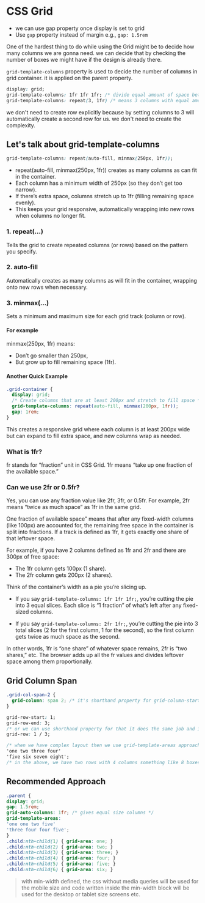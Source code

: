 # CSS Grid   
 
- we can use gap property once display is set to grid
- Use `gap` property instead of margin e.g., `gap: 1.5rem`

One of the hardest thing to do while using the Grid might be to decide how many columns we are gonna need. we can decide that by checking the number of boxes we might have if the design is already there.

`grid-template-columns` property is used to decide the number of columns in grid container. it is applied on the parent property.

```css
display: grid;
grid-template-columns: 1fr 1fr 1fr; /* divide equal amount of space between each column OR */
grid-template-columns: repeat(3, 1fr) /* means 3 columns with equal amount of space */
```
we don't need to create row explicitly because by setting columns to 3 will automatically create a second row for us. we don't need to create the complexity.


## Let's talk about grid-template-columns

```css
grid-template-columns: repeat(auto-fill, minmax(250px, 1fr));
```

- repeat(auto-fill, minmax(250px, 1fr)) creates as many columns as can fit in the container.
- Each column has a minimum width of 250px (so they don’t get too narrow).
- If there’s extra space, columns stretch up to 1fr (filling remaining space evenly).
- This keeps your grid responsive, automatically wrapping into new rows when columns no longer fit.

### 1. repeat(...)

Tells the grid to create repeated columns (or rows) based on the pattern you specify.

### 2. auto-fill

Automatically creates as many columns as will fit in the container, wrapping onto new rows when necessary.

### 3. minmax(...)

Sets a minimum and maximum size for each grid track (column or row).

#### For example

minmax(250px, 1fr) means:
- Don’t go smaller than 250px,
- But grow up to fill remaining space (1fr).

#### Another Quick Example

```css
.grid-container {
  display: grid;
  /* Create columns that are at least 200px and stretch to fill space */
  grid-template-columns: repeat(auto-fill, minmax(200px, 1fr));
  gap: 1rem;
}
```
This creates a responsive grid where each column is at least 200px wide but can expand to fill extra space, and new columns wrap as needed.

### What is 1fr?

fr stands for “fraction” unit in CSS Grid.
1fr means “take up one fraction of the available space.”

### Can we use 2fr or 0.5fr?

Yes, you can use any fraction value like 2fr, 3fr, or 0.5fr.
For example, 2fr means “twice as much space” as 1fr in the same grid.

One fraction of available space” means that after any fixed-width columns (like 100px) are accounted for, the remaining free space in the container is split into fractions. If a track is defined as 1fr, it gets exactly one share of that leftover space.

For example, if you have 2 columns defined as 1fr and 2fr and there are 300px of free space:
- The 1fr column gets 100px (1 share).
- The 2fr column gets 200px (2 shares).

Think of the container’s width as a pie you’re slicing up.

- If you say `grid-template-columns: 1fr 1fr 1fr;`, you’re cutting the pie into 3 equal slices. Each slice is “1 fraction” of what’s left after any fixed-sized columns.

- If you say `grid-template-columns: 2fr 1fr;`, you’re cutting the pie into 3 total slices (2 for the first column, 1 for the second), so the first column gets twice as much space as the second.

In other words, 1fr is “one share” of whatever space remains, 2fr is “two shares,” etc. The browser adds up all the fr values and divides leftover space among them proportionally.

## Grid Column Span

```css
.grid-col-span-2 {
  grid-column: span 2; /* it's shorthand property for grid-column-start and grid-column-end */
}
```

```css
grid-row-start: 1;
grid-row-end: 3;
/* or we can use shorthand property for that it does the same job and it is applied on the child property */
grid-row: 1 / 3; 
```

```css
/* when we have complex layout then we use grid-template-areas approach */
'one two three four'
'five six seven eight';
/* in the above, we have two rows with 4 columns something like 8 boxes in 2 rows

```
## Recommended Approach
```css
.parent {
display: grid;
gap: 1.5rem;
grid-auto-columns: 1fr; /* gives equal size columns */
grid-template-areas: 
'one one two five' 
'three four four five';
}
.child:nth-child(1) { grid-area: one; }
.child:nth-child(2) { grid-area: two; }
.child:nth-child(3) { grid-area: three; }
.child:nth-child(4) { grid-area: four; }
.child:nth-child(5) { grid-area: five; }
.child:nth-child(6) { grid-area: six; }
```

 
> with min-width defined, the css without media queries will be used for the mobile size and code written inside the min-width block will be used for the desktop or tablet size screens etc.


